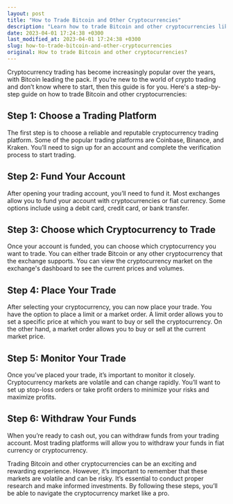 ```yaml
---
layout: post
title: "How to Trade Bitcoin and Other Cryptocurrencies"
description: "Learn how to trade Bitcoin and other cryptocurrencies like a pro with this step-by-step guide"
date: 2023-04-01 17:24:38 +0300
last_modified_at: 2023-04-01 17:24:38 +0300
slug: how-to-trade-bitcoin-and-other-cryptocurrencies
original: How to trade Bitcoin and other cryptocurrencies?
---
```

Cryptocurrency trading has become increasingly popular over the years, with Bitcoin leading the pack. If you’re new to the world of crypto trading and don’t know where to start, then this guide is for you. Here's a step-by-step guide on how to trade Bitcoin and other cryptocurrencies:

## Step 1: Choose a Trading Platform

The first step is to choose a reliable and reputable cryptocurrency trading platform. Some of the popular trading platforms are Coinbase, Binance, and Kraken. You’ll need to sign up for an account and complete the verification process to start trading.

## Step 2: Fund Your Account

After opening your trading account, you’ll need to fund it. Most exchanges allow you to fund your account with cryptocurrencies or fiat currency. Some options include using a debit card, credit card, or bank transfer.

## Step 3: Choose which Cryptocurrency to Trade

Once your account is funded, you can choose which cryptocurrency you want to trade. You can either trade Bitcoin or any other cryptocurrency that the exchange supports. You can view the cryptocurrency market on the exchange's dashboard to see the current prices and volumes.

## Step 4: Place Your Trade

After selecting your cryptocurrency, you can now place your trade. You have the option to place a limit or a market order. A limit order allows you to set a specific price at which you want to buy or sell the cryptocurrency. On the other hand, a market order allows you to buy or sell at the current market price.

## Step 5: Monitor Your Trade

Once you’ve placed your trade, it’s important to monitor it closely. Cryptocurrency markets are volatile and can change rapidly. You’ll want to set up stop-loss orders or take profit orders to minimize your risks and maximize profits.

## Step 6: Withdraw Your Funds

When you’re ready to cash out, you can withdraw funds from your trading account. Most trading platforms will allow you to withdraw your funds in fiat currency or cryptocurrency. 

Trading Bitcoin and other cryptocurrencies can be an exciting and rewarding experience. However, it’s important to remember that these markets are volatile and can be risky. It’s essential to conduct proper research and make informed investments. By following these steps, you’ll be able to navigate the cryptocurrency market like a pro.